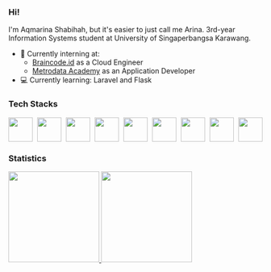 ### Hi!
I'm Aqmarina Shabihah, but it's easier to just call me Arina. 3rd-year Information Systems student at University of Singaperbangsa Karawang.
- 💼 Currently interning at:
    - [Braincode.id](https://braincore.id/) as a Cloud Engineer
    - [Metrodata Academy](https://metrodataacademy.id) as an Application Developer
- 💻 Currently learning: Laravel and Flask

### Tech Stacks
<div style="display: flex; justify-content: space-between; align-items: center;">
  <img src="https://img.icons8.com/color/48/000000/google-cloud.png" width="48" height="48">
  <img src="https://www.svgrepo.com/show/303251/mysql-logo.svg" width="48" height="48">
  <img src="https://img.icons8.com/color/48/000000/html-5.png" width="48" height="48">
  <img src="https://img.icons8.com/color/48/000000/css3.png" width="48" height="48">
  <img src="https://img.icons8.com/color/48/000000/bootstrap.png" width="48" height="48">
  <img src="https://img.icons8.com/color/48/000000/javascript.png" width="48" height="48">
  <img src="https://img.icons8.com/color/48/000000/nodejs.png" width="48" height="48">
  <img src="https://encrypted-tbn0.gstatic.com/images?q=tbn:ANd9GcQLA972a1NXwGHTIpgjxpRdu1DD5te1evggDgjNvM_FcbtGxaPYrHbV27RNzJSA_ZhrY28&usqp=CAU" width="48" height="48">
  <img src="https://img.icons8.com/officel/50/000000/php-logo.png" width="48" height="48">
</div>

### Statistics
<p align="left">
<a href="https://github.com/aqmarinas">
  <img height="180em" src="https://github-readme-stats-eight-theta.vercel.app/api?username=aqmarinas&show_icons=true&theme=algolia&include_all_commits=true&count_private=true"/>
  <img height="180em" src="https://github-readme-stats-eight-theta.vercel.app/api/top-langs/?username=aqmarinas&layout=compact&langs_count=8&theme=algolia"/>
</a>
</p>
